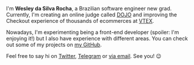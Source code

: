 I'm **Wesley da Silva Rocha**, a Brazilian software engineer new grad. Currently, I'm creating an online judge called [DOJO](https://dojo.run/) and improving the Checkout experience of thousands of ecommerces at [VTEX](https://vtex.com/).

Nowadays, I'm experimenting being a front-end developer (spoiler: I'm enjoying it!) but I also have experience with different areas. You can check out some of my projects on [my GitHub](https://github.com/wdsrocha/).

Feel free to say hi on [Twitter](https://twitter.com/wdsrocha/), [Telegram](https://t.me/wdsrocha/) or [via email](mailto:hi@wdsrocha.com). See you! 😉
